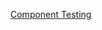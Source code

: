 [Component Testing](https://www.cypress.io/blog/2021/04/06/getting-start-with-cypress-component-testing-vue-2-3/)
